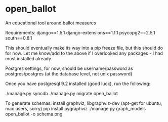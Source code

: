 open_ballot
===========

An educational tool around ballot measures

Requirements:
django==1.5.1
django-extensions==1.1.1
psycopg2==2.5.1
south==0.8.1

This should eventually make its way into a pip freeze file, but this should do for now.  Let me know/add to the above if I overlooked any packages - I had most installed already.

Postgres settings, for now, should be username/password as postgres/postgres (at the database level, not unix password)

Once you have postgresql 9.2 installed (good luck), run the following:

./manage.py syncdb
./manage.py migrate open_ballot

To generate schemas:
	install graphviz, libgraphviz-dev (apt-get for ubuntu, mac users, sorry)
	pip install pygraphviz
	./manage.py graph_models open_ballot -o schema.png